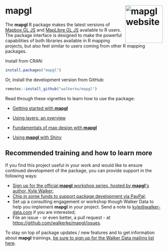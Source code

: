# mapgl <a href="https://walker-data.com/mapgl/"><img src="man/figures/logo.png" align="right" height="120" alt="mapgl website" /></a>

The **mapgl** R package makes the latest versions of [Mapbox GL JS](https://docs.mapbox.com/mapbox-gl-js/api/) and [MapLibre GL JS](https://maplibre.org/maplibre-gl-js/docs/) available to R users. The package interface is designed to make the powerful capabilities of both libraries available in R mapping projects, but also feel similar to users coming from other R mapping packages.

Install from CRAN: 

```r
install.packages("mapgl")
```

Or, install the development version from GitHub: 

```r
remotes::install_github("walkerke/mapgl")
```

Read through these vignettes to learn how to use the package:

-   [Getting started with __mapgl__](https://walker-data.com/mapgl/articles/getting-started.html)

-   [Using layers: an overview](https://walker-data.com/mapgl/articles/layers-overview.html)

-   [Fundamentals of map design with __mapgl__](https://walker-data.com/mapgl/articles/map-design.html)

-   [Using __mapgl__ with Shiny](https://walker-data.com/mapgl/articles/shiny.html)

## Recommended training and how to learn more

If you find this project useful in your work and would like to ensure continued development of the package, you can provide support in the following ways: 

* [Sign up for the official __mapgl__ workshop series, hosted by __mapgl__'s author, Kyle Walker](https://www.eventbrite.com/e/make-stunning-web-maps-in-r-with-the-mapgl-package-registration-945828617857); 
* [Chip in some funds to support package development via PayPal](https://www.paypal.com/paypalme/walkerdata/);
* Set up a consulting engagement or workshop though Walker Data to help you implement __mapgl__ in your project.  Send a note to <kyle@walker-data.com> if you are interested; 
* File an issue - or even better, a pull request - at https://github.com/walkerke/mapgl/issues. 

To stay on top of package updates / new features and to get information about __mapgl__ trainings, [be sure to sign up for the Walker Data mailing list here](https://walker-data.us15.list-manage.com/subscribe?u=1829a68a5eda3d301119fdcd6&id=c4a53d2961).
